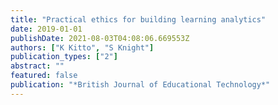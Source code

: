 ```yaml
---
title: "Practical ethics for building learning analytics"
date: 2019-01-01
publishDate: 2021-08-03T04:08:06.669553Z
authors: ["K Kitto", "S Knight"]
publication_types: ["2"]
abstract: ""
featured: false
publication: "*British Journal of Educational Technology*"
---
```



